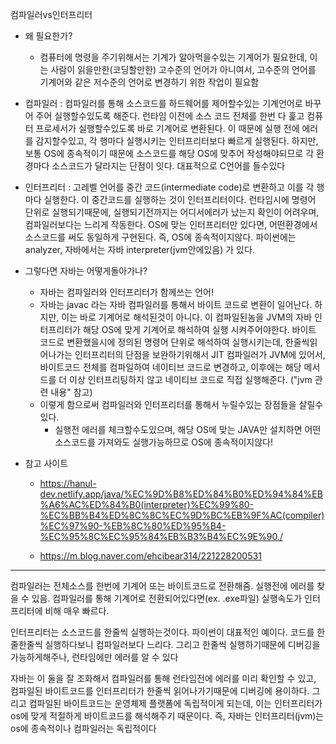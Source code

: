 컴파일러vs인터프리터

- 왜 필요한가? 
	- 컴퓨터에 명령을 주기위해서는 기계가 알아먹을수있는 기계어가 필요한데, 이는 사람이 읽을만한(코딩할만한) 고수준의 언어가 아니여서, 고수준의 언어를 기계어와 같은 저수준의 언어로 변경하기 위한 작업이 필요함
	
- 컴파일러 : 컴파일러를 통해 소스코드를 하드웨어를 제어할수있는 기계언어로 바꾸어 주어 실행할수있도록 해준다. 런타임 이전에 소스 코드 전체를 한번 다 훑고 컴퓨터 프로세서가 실행할수있도록 바로 기계어로 변환된다. 이 때문에 실행 전에 에러를 감지할수있고, 각 행마다 실행시키는 인터프리터보다 빠르게 실행된다. 하지만, 보통 OS에 종속적이기 때문에 소스코드를 해당 OS에 맞추어 작성해야되므로 각 환경마다 소스코드가 달라지는 단점이 잇다. 대표적으로 C언어를 들수있다

- 인터프리터 : 고레벨 언어를 중간 코드(intermediate code)로 변환하고 이를 각 행마다 실행한다. 이 중간코드를 실행하는 것이 인터프리터이다. 런타임시에 명령어 단위로 실행되기때문에, 실행되기전까지는 어디서에러가 났는지 확인이 어려우며, 컴파일러보다는 느리게 작동한다. OS에 맞는 인터프리터만 있다면, 어떤환경에서 소스코드를 써도 동일하게 구현된다. 즉, OS에 종속적이지않다. 파이썬에는 analyzer, 자바에서는 자바 interpreter(jvm안에있음) 가 있다.

- 그렇다면 자바는 어떻게돌아가나?
	- 자바는 컴파일러와 인터프리터가 함께쓰는 언어!
	- 자바는 javac 라는 자바 컴파일러를 통해서 바이트 코드로 변환이 일어난다. 하지만, 이는 바로 기계어로 해석된것이 아니다. 이 컴파일된놈을 JVM의 자바 인터프리터가 해당 OS에 맞게 기계어로 해석하여 실행 시켜주어야한다. 바이트 코드로 변환했을시에 정의된 명령어 단위로 해석하여 실행시키는데, 한줄씩읽어나가는 인터프리터의 단점을 보완하기위해서 JIT 컴파일러가 JVM에 있어서, 바이트코드 전체를 컴파일하여 네이티브 코드로 변경하고, 이후에는 해당 메서드를 더 이상 인터프리팅하지 않고 네이티브 코드로 직접 실행해준다. ("jvm 관련 내용" 참고)
	- 이렇게 함으로써 컴파일러와 인터프리터를 통해서 누릴수있는 장점들을 살릴수 있다.
		- 실행전 에러를 체크할수도있으며, 해당 OS에 맞는 JAVA만 설치하면 어떤 소스코드를 가져와도 실행가능하므로 OS에 종속적이지않다!



- 참고 사이트  
	- https://hanul-dev.netlify.app/java/%EC%9D%B8%ED%84%B0%ED%94%84%EB%A6%AC%ED%84%B0(interpreter)%EC%99%80-%EC%BB%B4%ED%8C%8C%EC%9D%BC%EB%9F%AC(compiler)%EC%97%90-%EB%8C%80%ED%95%B4-%EC%95%8C%EC%95%84%EB%B3%B4%EC%9E%90./

	- https://m.blog.naver.com/ehcibear314/221228200531


---

컴파일러는 전체소스를 한번에 기계어 또는 바이트코드로 전환해줌. 실행전에 에러를 찾을 수 있음. 컴파일러를 통해 기계어로 전환되어있다면(ex. .exe파일) 실행속도가 인터프리터에 비해 매우 빠르다.

인터프리터는 소스코드를 한줄씩 실행하는것이다. 파이썬이 대표적인 예이다. 코드를 한줄한줄씩 실행하다보니 컴파일러보다 느리다. 그리고 한줄씩 실행하기때문에 디버깅을 가능하게해주나, 런타임에만 에러를 알 수 있다

자바는 이 둘을 잘 조화해서 컴파일러를 통해 런타임전에 에러를 미리 확인할 수 있고, 컴파일된 바이트코드를 인터프리터가 한줄씩 읽어나가기때문에 디버깅에 용이하다. 그리고 컴파일된 바이트코드는 운영체제 플랫폼에 독립적이게 되는데, 이는 인터프리터가 os에 맞게 적절하게 바이트코드를 해석해주기 때문이다. 즉, 자바는 인터프리터(jvm)는 os에 종속적이나 컴파일러는 독립적이다 